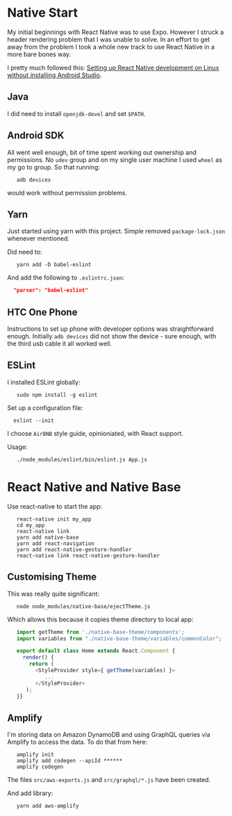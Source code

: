 # Native Start

My initial beginnings with React Native was to use Expo. However I struck a
header rendering problem that I was unable to solve. In an effort to get away
from the problem I took a whole new track to use React Native in a more bare
bones way.

I pretty much followed this: [Setting up React Native development on Linux
without installing Android Studio](https://medium.com/@khairold/setting-up-react-native-on-linux-without-android-studio-a65f3e011bbb>).

## Java

I did need to install `openjdk-devel` and set `$PATH`.

## Android SDK

All went well enough, bit of time spent working out ownership and permissions.
No `udev` group and on my single user machine I used `wheel` as my go to group. So that running:

```shell
   adb devices
```

would work without permission problems.

## Yarn

Just started using yarn with this project. Simple removed `package-lock.json` whenever mentioned.

Did need to:

```shell
   yarn add -D babel-eslint
```

And add the following to `.eslintrc.json`:

```json
  "parser": "babel-eslint"
```


## HTC One Phone

Instructions to set up phone with developer options was straightforward enough.
Initially `adb devices` did not show the device - sure enough, with the third
usb cable it all worked well.

## ESLint

I installed ESLint globally:

```shell
   sudo npm install -g eslint
```

Set up a configuration file:

```shell
  eslint --init
```

I choose `AirBNB` style guide, opinioniated, with React support.

Usage:

```shell
   ./node_modules/eslint/bin/eslint.js App.js
```

# React Native and Native Base

Use react-native to start the app:

```shell
   react-native init my_app
   cd my_app
   react-native link
   yarn add native-base
   yarn add react-navigation
   yarn add react-native-gesture-handler
   react-native link react-native-gesture-handler
```

## Customising Theme

This was really quite significant:

```shell
   node node_modules/native-base/ejectTheme.js
```

Which allows this because it copies theme directory to local app:

```javascript
   import getTheme from './native-base-theme/components';
   import variables from "./native-base-theme/variables/commonColor";

   export default class Home extends React.Component {
     render() {
       return (
         <StyleProvider style={ getTheme(variables) }>
            ...
         </StyleProvider>
      );
   }}
```

## Amplify

I'm storing data on Amazon DynamoDB and using GraphQL queries via Amplify to
access the data. To do that from here:

```shell
   amplify init
   amplify add codegen --apiId ******
   amplify codegen
```

The files `src/aws-exports.js` and `src/graphql/*.js` have been created.

And add library:

```shell
   yarn add aws-amplify
```
